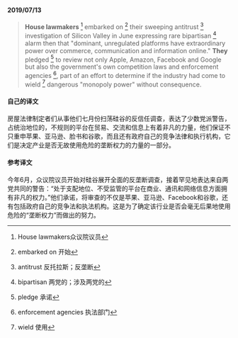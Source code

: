 #### 2019/07/13

> **House lawmakers** [^1] embarked on [^2] their sweeping antitrust [^3] investigation of Silicon Valley in June expressing rare bipartisan [^4] alarm then that "dominant, unregulated platforms have extraordinary power over commerce, communication and information online." **They**  pledged [^5] to review not only Apple, Amazon, Facebook and Google but also the government's own competition laws and enforcement agencies [^6], part of an effort to determine if the industry had come to wield [^7] dangerous "monopoly power" without consequence.



#### 自己的译文

房屋法律制定者们从事他们七月份扫荡硅谷的反信任调查，表达了少数党派警告，占统治地位的，不规则的平台在贸易、交流和信息上有着非凡的力量，他们保证不只重申苹果、亚马逊、脸书和谷歌，而且还有政府自己的竞争法律和执行机构，它们是决定产业是否无故使用危险的垄断权力的力量的一部分。



#### 参考译文

今年6月，众议院议员开始对硅谷展开全面的反垄断调查，接着罕见地表达来自两党共同的警告：“处于支配地位、不受监管的平台在商业、通讯和网络信息方面拥有非凡的权力。”他们承诺，将审查的不仅是苹果、亚马逊、Facebook和谷歌，还有包括政府自己的竞争法和执法机构。这是为了确定该行业是否会毫无后果地使用危险的“垄断权力”而做出的努力。



[^1]: House lawmakers众议院议员
[^2]: embarked on 开始
[^3]: antitrust 反托拉斯；反垄断
[^4]: bipartisan 两党的；涉及两党的
[^5]: pledge 承诺
[^6]: enforcement agencies 执法部门
[^7]: wield 使用